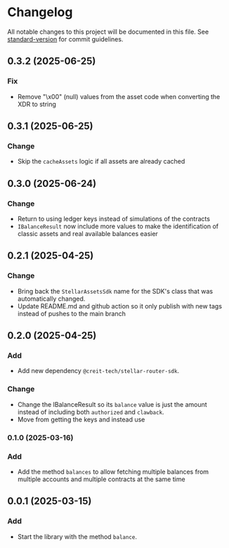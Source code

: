 # Changelog

All notable changes to this project will be documented in this file. See
[standard-version](https://github.com/conventional-changelog/standard-version) for commit guidelines.

## 0.3.2 (2025-06-25)

### Fix

- Remove "\x00" (null) values from the asset code when converting the XDR to string 

## 0.3.1 (2025-06-25)

### Change

- Skip the `cacheAssets` logic if all assets are already cached

## 0.3.0 (2025-06-24)

### Change

- Return to using ledger keys instead of simulations of the contracts
- `IBalanceResult` now include more values to make the identification of classic assets and real available balances easier

## 0.2.1 (2025-04-25)

### Change

- Bring back the `StellarAssetsSdk` name for the SDK's class that was automatically changed.
- Update README.md and github action so it only publish with new tags instead of pushes to the main branch

## 0.2.0 (2025-04-25)

### Add

- Add new dependency `@creit-tech/stellar-router-sdk`.

### Change

- Change the IBalanceResult so its `balance` value is just the amount instead of including both `authorized` and
  `clawback`.
- Move from getting the keys and instead use

### 0.1.0 (2025-03-16)

### Add

- Add the method `balances` to allow fetching multiple balances from multiple accounts and multiple contracts at the
  same time

## 0.0.1 (2025-03-15)

### Add

- Start the library with the method `balance`.
